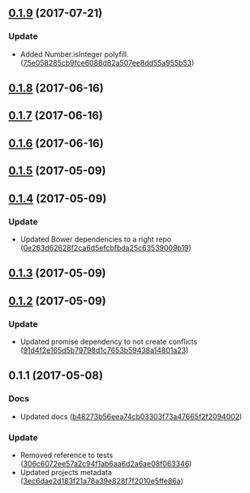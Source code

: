 <a name="0.1.9"></a>
## [0.1.9](https://github.com/advanced-rest-client/arc-polyfills/compare/0.1.8...0.1.9) (2017-07-21)


### Update

* Added Number.isInteger polyfill. ([75e058285cb9fce6088d82a507ee8dd55a955b53](https://github.com/advanced-rest-client/arc-polyfills/commit/75e058285cb9fce6088d82a507ee8dd55a955b53))



<a name="0.1.8"></a>
## [0.1.8](https://github.com/advanced-rest-client/arc-polyfills/compare/0.1.6...v0.1.8) (2017-06-16)




<a name="0.1.7"></a>
## [0.1.7](https://github.com/advanced-rest-client/arc-polyfills/compare/0.1.5...v0.1.7) (2017-06-16)




<a name="0.1.6"></a>
## [0.1.6](https://github.com/advanced-rest-client/arc-polyfills/compare/0.1.5...v0.1.6) (2017-06-16)




<a name="0.1.5"></a>
## [0.1.5](https://github.com/advanced-rest-client/arc-polyfills/compare/0.1.4...v0.1.5) (2017-05-09)




<a name="0.1.4"></a>
## [0.1.4](https://github.com/advanced-rest-client/arc-polyfills/compare/0.1.3...v0.1.4) (2017-05-09)


### Update

* Updated Bower dependencies to a right repo ([0e263d62628f2ca6d5efcbfbda25c63539009b19](https://github.com/advanced-rest-client/arc-polyfills/commit/0e263d62628f2ca6d5efcbfbda25c63539009b19))



<a name="0.1.3"></a>
## [0.1.3](https://github.com/advanced-rest-client/arc-polyfills/compare/0.1.2...v0.1.3) (2017-05-09)




<a name="0.1.2"></a>
## [0.1.2](https://github.com/advanced-rest-client/arc-polyfills/compare/0.1.1...v0.1.2) (2017-05-09)


### Update

* Updated promise dependency to not create conflicts ([91d4f2e165d5b79798d1c7653b59438a14801a23](https://github.com/advanced-rest-client/arc-polyfills/commit/91d4f2e165d5b79798d1c7653b59438a14801a23))



<a name="0.1.1"></a>
## 0.1.1 (2017-05-08)


### Docs

* Updated docs ([b48273b56eea74cb03303f73a47665f2f2094002](https://github.com/advanced-rest-client/arc-polyfills/commit/b48273b56eea74cb03303f73a47665f2f2094002))

### Update

* Removed reference to tests ([306c6072ee57a2c94f1ab6aa6d2a6ae08f063346](https://github.com/advanced-rest-client/arc-polyfills/commit/306c6072ee57a2c94f1ab6aa6d2a6ae08f063346))
* Updated projects metadata ([3ec6dae2d183f21a78a39e828f7f2010e5ffe86a](https://github.com/advanced-rest-client/arc-polyfills/commit/3ec6dae2d183f21a78a39e828f7f2010e5ffe86a))



